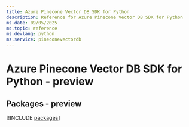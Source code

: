 ```yaml
---
title: Azure Pinecone Vector DB SDK for Python
description: Reference for Azure Pinecone Vector DB SDK for Python
ms.date: 09/05/2025
ms.topic: reference
ms.devlang: python
ms.service: pineconevectordb
---
```

# Azure Pinecone Vector DB SDK for Python - preview
## Packages - preview
[!INCLUDE [packages](pinecone-vector-db-index.md)]